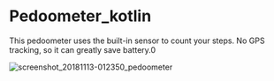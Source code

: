 # Pedoometer_kotlin

This pedoometer uses the built-in sensor to count your steps. No GPS tracking, so it can greatly save battery.0


![screenshot_20181113-012350_pedoometer](https://user-images.githubusercontent.com/33912085/48372378-69fe3700-e6e4-11e8-82e2-a0a6fac4059a.jpg)

